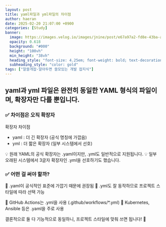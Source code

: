 ```yaml
---
layout: post
title: yaml파일과 yml파일의 차이점
author: haeran
date: 2025-02-20 21:07:00 +0900
categories: [Study]
banner:
  image: https://images.velog.io/images/jnine/post/e67a97a2-fd8e-43ba-a14a-f0ad7e8d0304/yaml.jpeg
  opacity: 0.618
  background: "#000"
  height: "100vh"
  min_height: "38vh"
  heading_style: "font-size: 4.25em; font-weight: bold; text-decoration: underline"
  subheading_style: "color: gold"
tags: ["알쓸개잡-알아두면 쓸모있는 개발 잡지식"]
---
```


## yaml과 yml 파일은 완전히 동일한 YAML 형식의 파일이며, 확장자만 다를 뿐입니다.

### ✅ 차이점은 오직 확장자

확장자 차이점
- yaml : 더 긴 확장자 (공식 명칭에 가깝음)
- yml : 더 짧은 확장자 (일부 시스템에서 선호)

💡 원래 YAML의 공식 확장자는 .yaml이지만, .yml도 일반적으로 지원됩니다.
💡 일부 오래된 시스템에서 3글자 확장자인 .yml을 선호하기도 했습니다.

### ✅ 어떤 걸 써야 할까?

🔹 .yaml이 공식적인 표준에 가깝기 때문에 권장됨
🔹 .yml도 잘 동작하므로 프로젝트 스타일에 따라 선택 가능

🔸 GitHub Actions는 .yml을 사용 (.github/workflows/*.yml)
🔸 Kubernetes, Ansible 등은 .yaml을 주로 사용

결론적으로 둘 다 기능적으로 동일하니, 프로젝트 스타일에 맞춰 쓰면 됩니다! 🚀